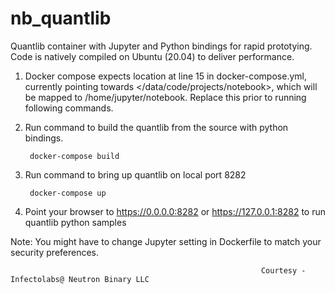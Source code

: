 # nb_quantlib
Quantlib container with Jupyter and Python bindings for rapid prototying. Code is natively compiled on Ubuntu (20.04) to deliver performance.

1. Docker compose expects location at line 15 in docker-compose.yml, currently pointing towards </data/code/projects/notebook>, which will be mapped to /home/jupyter/notebook. Replace this prior to running following commands.

2. Run  command to build the quantlib from the source with python bindings.

        docker-compose build

3. Run  command to bring up quantlib on local port 8282

        docker-compose up
        
4. Point your browser to https://0.0.0.0:8282 or https://127.0.0.1:8282 to run quantlib python samples        

Note: You might have to change Jupyter setting in Dockerfile to match your security preferences.

                                                            Courtesy - Infectolabs@ Neutron Binary LLC
        


